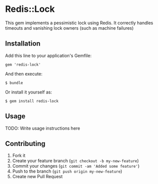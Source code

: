 # Redis::Lock

This gem implements a pessimistic lock using Redis.
It correctly handles timeouts and vanishing lock owners (such as machine failures)

## Installation

Add this line to your application's Gemfile:

    gem 'redis-lock'

And then execute:

    $ bundle

Or install it yourself as:

    $ gem install redis-lock

## Usage

TODO: Write usage instructions here

## Contributing

1. Fork it
2. Create your feature branch (`git checkout -b my-new-feature`)
3. Commit your changes (`git commit -am 'Added some feature'`)
4. Push to the branch (`git push origin my-new-feature`)
5. Create new Pull Request
